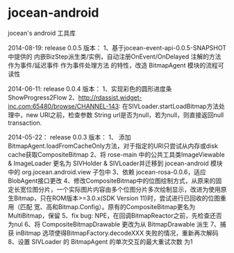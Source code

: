 jocean-android
============

jocean's android 工具库

2014-08-19:  release 0.0.5 版本：
  1、基于jocean-event-api-0.0.5-SNAPSHOT 中提供的 内嵌BizStep派生类/实例，自动注册OnEvent/OnDelayed 注解的方法作为事件/延迟事件 作为事件处理方法 的特性，改造 BitmapAgent 模块的流程可读性

2014-06-11:  release 0.0.4 版本：
  1、实现彩色的圆形进度条 ShowProgress2Flow
  2、http://rdassist.widget-inc.com:65480/browse/CHANNEL-143: 在SIVLoader.startLoadBitmap方法处理中，new URI之前，检查参数 String url是否为null，若为null，则直接返回null transaction.

2014-05-22： release 0.0.3 版本：
  1、 添加BitmapAgent.loadFromCacheOnly方法，对于指定的URI只尝试从内存或disk cache获取CompositeBitmap
  2、将 rose-main 中的公共工具类ImageViewable & ImageLoader 更名为 SIVHolder & SIVLoader并迁移到 jocean-android 模块中的 org.jocean.android.view 子包中
  3、依赖 jocean-rosa-0.0.6，适应BlobAgent接口更改
  4、修改CompositeBitmap中的位图绘制方式，从原来的固定长宽位图分片，一个实际图片内容由多个位图分片多次绘制显示，改进为使用原生Bitmap，只在ROM版本>=3.0.x(SDK Version 11)时，尝试进行已回收的位图重用（匹配 宽、高和Bitmap.Config）。原有的CompositeBitmap更名为 MultiBitmap，保留
  5、fix bug: NPE，在回调BitmapReactor之前，先检查还否为nul
  6、将 CompositeBitmapDrawable 更改为从 BitmapDrawable 派生
  7、捕获 inBitmap 选项使得BitmapFactory.decodeXXX 失败的情况，重新再次解码
  8、设置 SIVLoader 的 BitmapAgent 的单次交互的最大重试次数 为1
